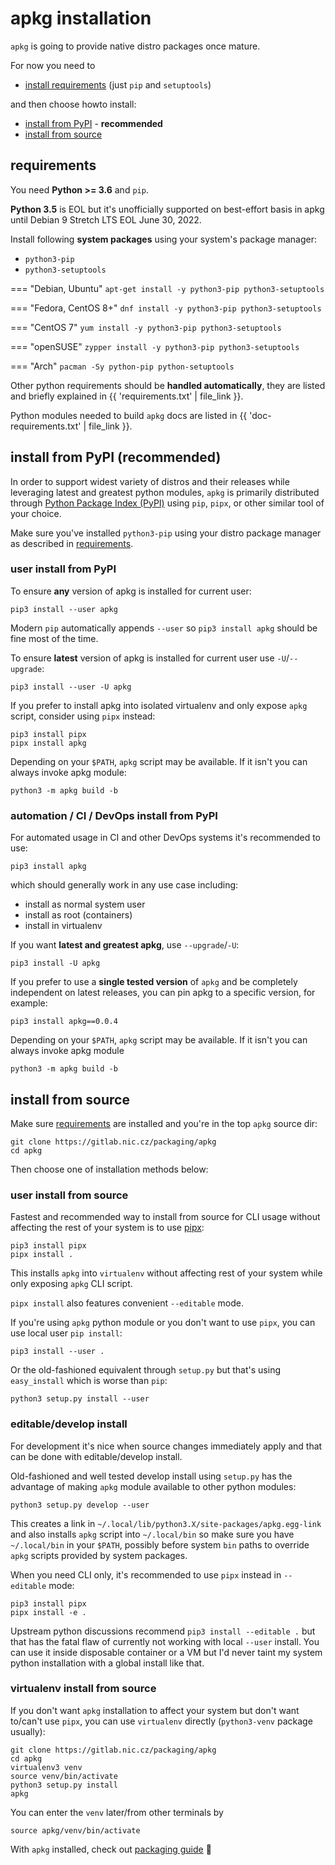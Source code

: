 # apkg installation

`apkg` is going to provide native distro packages once mature.

For now you need to

* [install requirements](#requirements) (just `pip` and `setuptools`)

and then choose howto install:

* [install from PyPI](#install-from-pypi-recommended) - **recommended**
* [install from source](#install-from-source)


## requirements

You need **Python >= 3.6** and `pip`.

**Python 3.5** is EOL but it's unofficially supported on best-effort basis in
apkg until Debian 9 Stretch LTS EOL June 30, 2022.

Install following **system packages** using your system's package manager:

* `python3-pip`
* `python3-setuptools`

=== "Debian, Ubuntu"
    ```
    apt-get install -y python3-pip python3-setuptools
    ```

=== "Fedora, CentOS 8+"
    ```
    dnf install -y python3-pip python3-setuptools
    ```

=== "CentOS 7"
    ```
    yum install -y python3-pip python3-setuptools
    ```

=== "openSUSE"
    ```
    zypper install -y python3-pip python3-setuptools
    ```

=== "Arch"
    ```
    pacman -Sy python-pip python-setuptools
    ```

Other python requirements should be **handled automatically**, they are
listed and briefly explained in {{ 'requirements.txt' | file_link }}.

Python modules needed to build `apkg` docs are listed in
{{ 'doc-requirements.txt' | file_link }}.


## install from PyPI (recommended)

In order to support widest variety of distros and their releases while leveraging latest and greatest python modules, `apkg` is
primarily distributed through
[Python Package Index (PyPI)](https://pypi.org/project/apkg/)
using `pip`, `pipx`, or other similar tool of your choice.

Make sure you've installed `python3-pip` using your distro package manager as
described in [requirements](#requirements).


### user install from PyPI

To ensure **any** version of apkg is installed for current user:

```
pip3 install --user apkg
```

Modern `pip` automatically appends `--user` so `pip3 install apkg` should be fine most of the time.

To ensure **latest** version of apkg is installed for current user use `-U`/`--upgrade`:

```
pip3 install --user -U apkg
```

If you prefer to install apkg into isolated virtualenv and only expose `apkg` script, consider using `pipx` instead:

```
pip3 install pipx
pipx install apkg
```

Depending on your `$PATH`, `apkg` script may be available. If it isn't you can
always invoke apkg module:

```
python3 -m apkg build -b
```


### automation / CI / DevOps install from PyPI

For automated usage in CI and other DevOps systems it's recommended to use:

```
pip3 install apkg
```

which should generally work in any use case including:

* install as normal system user
* install as root (containers)
* install in virtualenv

If you want **latest and greatest apkg**, use `--upgrade`/`-U`:

```
pip3 install -U apkg
```

If you prefer to use a **single tested version** of `apkg` and be completely independent on latest releases, you can pin apkg to a specific version, for example:

```
pip3 install apkg==0.0.4
```

Depending on your `$PATH`, `apkg` script may be available. If it isn't you can
always invoke apkg module

```
python3 -m apkg build -b
```

## install from source

Make sure [requirements](#requirements) are installed and you're in the top `apkg` source dir:

```
git clone https://gitlab.nic.cz/packaging/apkg
cd apkg
```

Then choose one of installation methods below:


### user install from source

Fastest and recommended way to install from source for CLI usage without
affecting the rest of your system is to use
[pipx](https://pipxproject.github.io/pipx/installation/):

```
pip3 install pipx
pipx install .
```

This installs `apkg` into `virtualenv` without affecting rest of your system
while only exposing `apkg` CLI script.

`pipx install` also features convenient `--editable` mode.

If you're using `apkg` python module or you don't want to use `pipx`, you can
use local user `pip install`:

```
pip3 install --user .
```

Or the old-fashioned equivalent through `setup.py` but that's using
`easy_install` which is worse than `pip`:

```
python3 setup.py install --user
```


### editable/develop install

For development it's nice when source changes immediately apply and that
can be done with editable/develop install.

Old-fashioned and well tested develop install using `setup.py` has the advantage of making `apkg` module available to other python modules:

```
python3 setup.py develop --user
```

This creates a link in `~/.local/lib/python3.X/site-packages/apkg.egg-link`
and also installs `apkg` script into `~/.local/bin` so make sure you have
`~/.local/bin` in your `$PATH`, possibly before system `bin` paths to override
`apkg` scripts provided by system packages.

When you need CLI only, it's recommended to use `pipx` instead in `--editable` mode:

```
pip3 install pipx
pipx install -e .
```

Upstream python discussions recommend `pip3 install --editable .` but that has
the fatal flaw of currently not working with local `--user` install. You can
use it inside disposable container or a VM but I'd never taint my system
python installation with a global install like that.


### virtualenv install from source

If you don't want `apkg` installation to affect your system but don't want
to/can't use `pipx`, you can use `virtualenv` directly (`python3-venv`
package usually):

```
git clone https://gitlab.nic.cz/packaging/apkg
cd apkg
virtualenv3 venv
source venv/bin/activate
python3 setup.py install
apkg
```

You can enter the `venv` later/from other terminals by

```
source apkg/venv/bin/activate
```


With `apkg` installed, check out [packaging guide](guide.md) 📑
